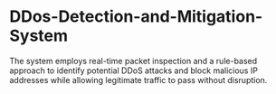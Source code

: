 # DDos-Detection-and-Mitigation-System
The system employs real-time packet inspection and a rule-based approach to identify potential DDoS attacks and block malicious IP addresses while allowing legitimate traffic to pass without disruption.
